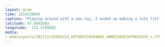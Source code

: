 ```yaml
---
layout: gram
time: 1514230845
caption: "Playing around with a new toy, I ended up making a cute little pocket book. So presh. #speks"
latitude: 47.6683603
longitude: -122.3769582
media:
- media/posts/201712/25026224_607969729594805_4006310451070631936_n_17906388067072220.jpg
---
```

